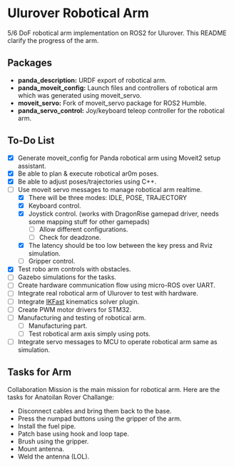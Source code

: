 # Ulurover Robotical Arm

5/6 DoF robotical arm implementation on ROS2 for Ulurover. This README clarify the progress of the arm.

## Packages

- **panda_description:** URDF export of robotical arm.
- **panda_moveit_config:** Launch files and controllers of robotical arm which was generated using moveit_servo.
- **moveit_servo:** Fork of moveit_servo package for ROS2 Humble.
- **panda_servo_control:** Joy/keyboard teleop controller for the robotical arm.

## To-Do List

- [x] Generate moveit_config for Panda robotical arm using Moveit2 setup assistant.
- [x] Be able to plan & execute robotical ar0m poses.
- [x] Be able to adjust poses/trajectories using C++.
- [ ] Use moveit servo messages to manage robotical arm realtime.
    - [x] There will be three modes: IDLE, POSE, TRAJECTORY
    - [x] Keyboard control.
    - [x] Joystick control. (works with DragonRise gamepad driver, needs some mapping stuff for other gamepads)
        - [ ] Allow different configurations.
        - [ ] Check for deadzone.
    - [x] The latency should be too low between the key press and Rviz simulation.
    - [ ] Gripper control.
- [x] Test robo arm controls with obstacles.
- [ ] Gazebo simulations for the tasks.
- [ ] Create hardware communication flow using micro-ROS over UART.
- [ ] Integrate real robotical arm of Ulurover to test with hardware.
- [ ] Integrate [IKFast](https://moveit.picknik.ai/humble/doc/examples/ikfast/ikfast_tutorial.html) kinematics solver plugin.
- [ ] Create PWM motor drivers for STM32.
- [ ] Manufacturing and testing of robotical arm.
    - [ ] Manufacturing part.
    - [ ] Test robotical arm axis simply using pots.
- [ ] Integrate servo messages to MCU to operate robotical arm same as simulation.

## Tasks for Arm

 Collaboration Mission is the main mission for robotical arm. Here are the tasks for Anatoilan Rover Challange:

- Disconnect cables and bring them back to the base.
- Press the numpad buttons using the gripper of the arm.
- Install the fuel pipe.
- Patch base using hook and loop tape.
- Brush using the gripper.
- Mount antenna.
- Weld the antenna (LOL).
